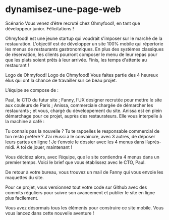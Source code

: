 # dynamisez-une-page-web
Scénario
Vous venez d’être recruté chez Ohmyfood!, en tant que développeur junior. Félicitations !

Ohmyfood! est une jeune startup qui voudrait s'imposer sur le marché de la restauration. L'objectif est de développer un site 100% mobile qui répertorie les menus de restaurants gastronomiques. En plus des systèmes classiques de réservation, les clients pourront composer le menu de leur repas pour que les plats soient prêts à leur arrivée. Finis, les temps d'attente au restaurant !

Logo de Ohmyfood!
Logo de Ohmyfood!
Vous faites partie des 4 heureux élus qui ont la chance de travailler sur ce beau projet.

L’équipe se compose de :

Paul, le CTO du futur site ;
Fanny, l’UX designer recrutée pour mettre le site aux couleurs de Paris ;
Anissa, commerciale chargée de démarcher les restaurants ;
et vous, chargé du développement du site.
Anissa est en plein démarchage pour ce projet, auprès des restaurateurs. Elle vous interpelle à la machine à café :

Tu connais pas la nouvelle ? Tu te rappelles le responsable commercial de ton resto préféré ? J’ai réussi à le convaincre, avec 3 autres, de déposer leurs cartes en ligne ! Je t’envoie le dossier avec les 4 menus dans l’après-midi. À toi de jouer, maintenant !

Vous décidez alors, avec l’équipe, que le site contiendra 4 menus dans un premier temps. Voici le brief que vous établissez avec le CTO, Paul.

De retour à votre bureau, vous trouvez un mail de Fanny qui vous envoie les maquettes du site.



 

Pour ce projet, vous versionnez tout votre code sur Github avec des commits réguliers pour suivre son avancement et publier le site en ligne plus facilement.

Vous avez désormais tous les éléments pour construire ce site mobile. Vous vous lancez dans cette nouvelle aventure !
